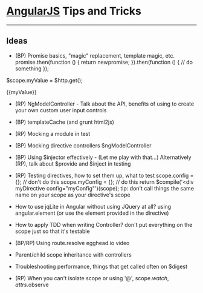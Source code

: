 # [AngularJS](http://www.angularjs.org/) Tips and Tricks

***

## Ideas

* (BP) Promise basics, "magic" replacement, template magic, etc.
promise.then(function () {
    return newpromise;
}).then(function () {
    // do something
});

$scope.myValue = $http.get();

{{myValue}}

* (RP) NgModelController - Talk about the API, benefits of using to create your own custom user input controls 
   <div ds-mydirective ng-model="myObj.myVal"></div>

* (BP) templateCache (and grunt html2js)

* (RP) Mocking a module in test

* (BP) Mocking directive controllers
    $ngModelController

* (BP) Using $injector effectively - (Let me play with that...)
   Alternatively (RP), talk about $provide and $inject in testing

* (RP) Testing directives, how to set them up, what to test
    scope.config = {}; // don't do this
    scope.myConfig = {}; // do this
    return $compile('<div myDirective config="myConfig"')(scope);
    tip: don't call things the same name on your scope as your directive's scope

* How to use jqLite in Angular without using JQuery at all?
    using angular.element (or use the element provided in the directive)

* How to apply TDD when writing Controller?
    don't put everything on the scope just so that it's testable

* (BP/RP) Using route.resolve
    egghead.io video

* Parent/child scope inheritance with controllers
* Troubleshooting performance, things that get called often on $digest

* (RP) When you can't isolate scope or using '@', scope.$watch, attrs.$observe